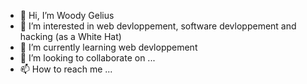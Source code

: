- 👋 Hi, I’m Woody Gelius
- 👀 I’m interested in web devloppement, software devloppement and hacking (as a White Hat)
- 🌱 I’m currently learning web devloppement
- 💞️ I’m looking to collaborate on ...
- 📫 How to reach me ...

<!---
gelius24/gelius24 is a ✨ special ✨ repository because its `README.md` (this file) appears on your GitHub profile.
You can click the Preview link to take a look at your changes.
--->

